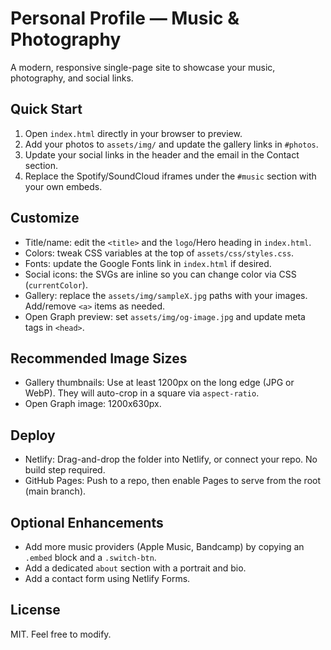 # Personal Profile — Music & Photography

A modern, responsive single-page site to showcase your music, photography, and social links.

## Quick Start

1. Open `index.html` directly in your browser to preview.
2. Add your photos to `assets/img/` and update the gallery links in `#photos`.
3. Update your social links in the header and the email in the Contact section.
4. Replace the Spotify/SoundCloud iframes under the `#music` section with your own embeds.

## Customize

- Title/name: edit the `<title>` and the `logo`/Hero heading in `index.html`.
- Colors: tweak CSS variables at the top of `assets/css/styles.css`.
- Fonts: update the Google Fonts link in `index.html` if desired.
- Social icons: the SVGs are inline so you can change color via CSS (`currentColor`).
- Gallery: replace the `assets/img/sampleX.jpg` paths with your images. Add/remove `<a>` items as needed.
- Open Graph preview: set `assets/img/og-image.jpg` and update meta tags in `<head>`.

## Recommended Image Sizes

- Gallery thumbnails: Use at least 1200px on the long edge (JPG or WebP). They will auto-crop in a square via `aspect-ratio`.
- Open Graph image: 1200x630px.

## Deploy

- Netlify: Drag-and-drop the folder into Netlify, or connect your repo. No build step required.
- GitHub Pages: Push to a repo, then enable Pages to serve from the root (main branch).

## Optional Enhancements

- Add more music providers (Apple Music, Bandcamp) by copying an `.embed` block and a `.switch-btn`.
- Add a dedicated `about` section with a portrait and bio.
- Add a contact form using Netlify Forms.

## License

MIT. Feel free to modify.
